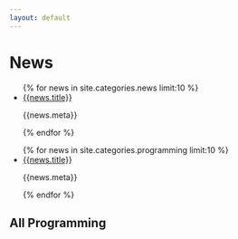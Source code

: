 ```yaml
---
layout: default
---
```


<h1>News</h1>

<ul >
    {% for news in site.categories.news limit:10 %}
    <li>
        <a href="{{news.url}}" class="silent_list">{{news.title}}</a>
        <p>{{news.meta}}</p>
    </li>
    {% endfor %}
</ul>
        
<ul >
    {% for news in site.categories.programming limit:10 %}
    <li>
        <a href="{{news.url}}" class="silent_list">{{news.title}}</a>
        <p>{{news.meta}}</p>
    </li>
    {% endfor %}
</ul>

## All Programming

